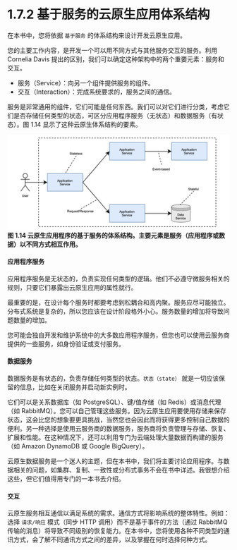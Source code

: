 # 1.7.2 基于服务的云原生应用体系结构

在本书中，您将依据 `基于服务` 的体系结构来设计开发云原生应用。

您的主要工作内容，是开发一个可以用不同方式与其他服务交互的服务。利用 Cornelia Davis 提出的区别，我们可以确定这种架构中的两个重要元素：服务和交互。
* 服务（Service）：向另一个组件提供服务的组件。
* 交互（Interaction）：完成系统要求的，服务之间的通信。

服务是非常通用的组件，它们可能是任何东西。我们可以对它们进行分类，考虑它们是否存储任何类型的状态，可区分应用程序服务（无状态）和数据服务（有状态）。图 1.14 显示了这种云原生体系结构的要素。

![](../../assets/1.14.jpg)
**图 1.14 云原生应用程序的基于服务的体系结构。主要元素是服务（应用程序或数据）以不同方式相互作用。**

#### 应用程序服务

应用程序服务是无状态的，负责实现任何类型的逻辑。他们不必遵守微服务相关的规则，只要它们暴露出云原生应用的属性就行。

最重要的是，在设计每个服务时都要考虑到松耦合和高内聚。服务应尽可能独立。分布式系统是复杂的，所以您应该在设计阶段格外小心。服务数量的增加将导致问题数量的增加。

您可能会独自开发和维护系统中的大多数应用程序服务，但您也可以使用云服务商提供的一些服务，如身份验证或支付服务。

#### 数据服务

数据服务是有状态的，负责存储任何类型的状态。`状态（state）` 就是一切应该保留的信息，比如在关闭服务并启动新实例时。

它们可以是关系数据库（如 PostgreSQL）、键/值存储（如 Redis）或消息代理（如 RabbitMQ）。您可以自己管理这些服务。因为云原生应用要使用存储来保存状态，这会比您的想象要更具挑战，当然您也会因此而将获得更多控制自己数据的便利。另一种选择是使用云服务商的数据服务，服务商将负责管理与存储、恢复、扩展和性能。在这种情况下，还可以利用专门为云端处理大量数据而构建的服务（如 Amazon DynamoDB 或 Google BigQuery）。

云原生数据服务是一个迷人的主题，但在本书中，我们将主要讨论应用程序。与数据相关的问题，如集群、复制、一致性或分布式事务不会在书中详述。我很想介绍这些，但它们值得用专门的一本书去介绍。

#### 交互

云原生服务相互通信以满足系统的需求。通信方式将影响系统的整体特性。例如：选择 `请求/响应` 模式（同步 HTTP 调用）而不是基于事件的方法（通过 RabbitMQ 传输的消息）将导致不同级别的恢复能力。在本书中，您将使用各种不同类型的通讯方式，会了解不同通讯方式之间的差异，以及掌握在何时选择何种方式。
